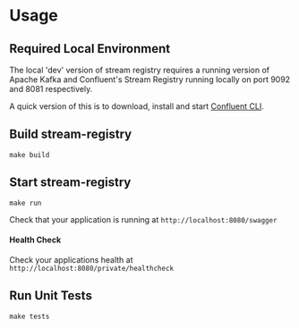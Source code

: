 # Usage

Required Local Environment
---
The local 'dev' version of stream registry requires a running version of Apache Kafka
and Confluent's Stream Registry running locally on port 9092 and 8081 respectively.

A quick version of this is to download, install and start
[Confluent CLI](https://docs.confluent.io/current/cli/index.html).

Build stream-registry
---
```
make build
```

Start stream-registry
---
```
make run
```

Check that your application is running at `http://localhost:8080/swagger`

#### Health Check
Check your applications health at `http://localhost:8080/private/healthcheck`


Run Unit Tests
---
```
make tests
```

